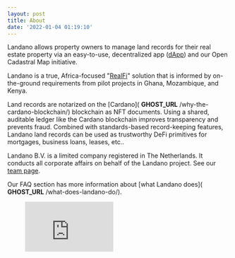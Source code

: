 ```yaml
---
layout: post
title: About
date: '2022-01-04 01:19:10'
---
```


Landano allows property owners to manage land records for their real estate property via an easy-to-use, decentralized app ([dApp](https://www.ledger.com/academy/what-is-a-dapp)) and our Open Cadastral Map initiative.

Landano is a true, Africa-focused "[RealFi](https://iohk.io/en/blog/posts/2021/11/25/welcome-to-the-age-of-realfi/)" solution that is informed by on-the-ground requirements from pilot projects in Ghana, Mozambique, and Kenya.

Land records are notarized on the [Cardano]( __GHOST_URL__ /why-the-cardano-blockchain/) blockchain as NFT documents. Using a shared, auditable ledger like the Cardano blockchain improves transparency and prevents fraud. Combined with standards-based record-keeping features, Landano land records can be used as trustworthy DeFi primitives for mortgages, business loans, leases, etc..

Landano B.V. is a limited company registered in The Netherlands. It conducts all corporate affairs on behalf of the Landano project. See our [team page](https://landano.io/team/).

Our FAQ section has more information about [what Landano does]( __GHOST_URL__ /what-does-landano-do/).

<figure class="kg-card kg-embed-card"><iframe width="200" height="113" src="https://www.youtube.com/embed/jstEbjRuyAI?feature=oembed" frameborder="0" allow="accelerometer; autoplay; clipboard-write; encrypted-media; gyroscope; picture-in-picture" allowfullscreen></iframe></figure>

